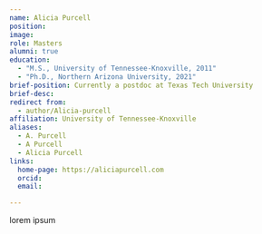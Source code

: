 ```yaml
---
name: Alicia Purcell
position: 
image: 
role: Masters
alumni: true
education:
  - "M.S., University of Tennessee-Knoxville, 2011"
  - "Ph.D., Northern Arizona University, 2021"
brief-position: Currently a postdoc at Texas Tech University
brief-desc: 
redirect from:
  - author/Alicia-purcell 
affiliation: University of Tennessee-Knoxville
aliases:
  - A. Purcell
  - A Purcell
  - Alicia Purcell
links:
  home-page: https://aliciapurcell.com
  orcid:
  email: 

---
```


lorem ipsum
